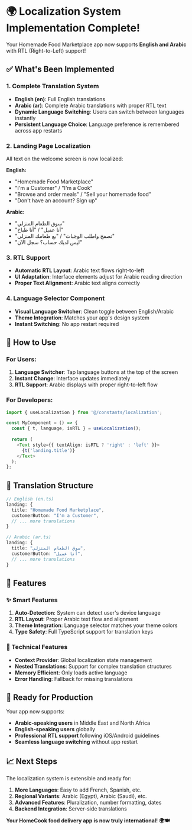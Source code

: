 # 🌍 Localization System Implementation Complete!

Your Homemade Food Marketplace app now supports **English and Arabic** with RTL (Right-to-Left) support!

## ✅ What's Been Implemented

### 1. **Complete Translation System**
- **English (en)**: Full English translations  
- **Arabic (ar)**: Complete Arabic translations with proper RTL text
- **Dynamic Language Switching**: Users can switch between languages instantly
- **Persistent Language Choice**: Language preference is remembered across app restarts

### 2. **Landing Page Localization**
All text on the welcome screen is now localized:

**English:**
- "Homemade Food Marketplace"
- "I'm a Customer" / "I'm a Cook"
- "Browse and order meals" / "Sell your homemade food"
- "Don't have an account? Sign up"

**Arabic:**
- "سوق الطعام المنزلي"
- "أنا عميل" / "أنا طباخ"  
- "تصفح واطلب الوجبات" / "بع طعامك المنزلي"
- "ليس لديك حساب؟ سجل الآن"

### 3. **RTL Support**
- **Automatic RTL Layout**: Arabic text flows right-to-left
- **UI Adaptation**: Interface elements adjust for Arabic reading direction
- **Proper Text Alignment**: Arabic text aligns correctly

### 4. **Language Selector Component**
- **Visual Language Switcher**: Clean toggle between English/Arabic
- **Theme Integration**: Matches your app's design system
- **Instant Switching**: No app restart required

## 🚀 How to Use

### For Users:
1. **Language Switcher**: Tap language buttons at the top of the screen
2. **Instant Change**: Interface updates immediately 
3. **RTL Support**: Arabic displays with proper right-to-left flow

### For Developers:
```typescript
import { useLocalization } from '@/constants/localization';

const MyComponent = () => {
  const { t, language, isRTL } = useLocalization();
  
  return (
    <Text style={{ textAlign: isRTL ? 'right' : 'left' }}>
      {t('landing.title')}
    </Text>
  );
};
```

## 📱 Translation Structure

```typescript
// English (en.ts)
landing: {
  title: "Homemade Food Marketplace",
  customerButton: "I'm a Customer",
  // ... more translations
}

// Arabic (ar.ts)  
landing: {
  title: "سوق الطعام المنزلي",
  customerButton: "أنا عميل",
  // ... more translations
}
```

## 🎨 Features

### ✨ **Smart Features**
1. **Auto-Detection**: System can detect user's device language
2. **RTL Layout**: Proper Arabic text flow and alignment
3. **Theme Integration**: Language selector matches your theme colors
4. **Type Safety**: Full TypeScript support for translation keys

### 🔧 **Technical Features**
- **Context Provider**: Global localization state management
- **Nested Translations**: Support for complex translation structures
- **Memory Efficient**: Only loads active language
- **Error Handling**: Fallback for missing translations

## 🌟 Ready for Production

Your app now supports:
- **Arabic-speaking users** in Middle East and North Africa
- **English-speaking users** globally  
- **Professional RTL support** following iOS/Android guidelines
- **Seamless language switching** without app restart

## 📈 Next Steps

The localization system is extensible and ready for:
1. **More Languages**: Easy to add French, Spanish, etc.
2. **Regional Variants**: Arabic (Egypt), Arabic (Saudi), etc.
3. **Advanced Features**: Pluralization, number formatting, dates
4. **Backend Integration**: Server-side translations

**Your HomeCook food delivery app is now truly international! 🌍🍽️**
